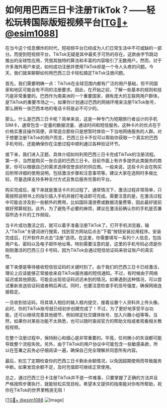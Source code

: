 # 如何用巴西三日卡注册TikTok？——轻松玩转国际版短视频平台[[TG💪+ @esim1088](https://t.me/s/esim1088)]

在当今这个信息爆炸的时代，短视频平台已经成为人们日常生活中不可或缺的一部分。而提到短视频平台，TikTok无疑是其中最炙手可热的存在。这款由字节跳动推出的全球性应用，凭借其独特的算法和丰富的内容吸引了无数用户。然而，对于许多海外用户来说，如何成功注册并使用TikTok却是一个令人头疼的问题。今天，我们就来聊聊如何用巴西三日卡轻松搞定TikTok注册问题。

首先，我们需要明确一点：TikTok在全球范围内都有广泛的用户基础，但不同国家和地区可能会有不同的注册要求。因此，在开始之前，了解一些基本的规则和技巧是非常重要的。巴西作为南美洲的一个重要国家，拥有庞大的互联网用户群体，是TikTok的重要市场之一。如果你计划通过巴西的网络环境来注册TikTok账号，那么拥有一张巴西本地的电话卡将是必不可少的。

那么，什么是巴西三日卡呢？简单来说，这是一种专门为短期旅行者设计的手机SIM卡，通常包含一定量的数据流量、通话时间和短信服务。这种卡片的优点在于价格实惠且操作简便，非常适合那些只是想暂时体验一下当地网络服务的人群。对于想要注册TikTok的用户而言，巴西三日卡不仅可以帮助你获取一个真实的巴西手机号码，还能确保你在注册过程中顺利通过各种验证环节。

接下来，我们进入正题，具体介绍如何利用巴西三日卡完成TikTok的注册流程。第一步，当然是购买一张合适的巴西三日卡。目前市面上有许多提供此类服务的商家，你可以根据自己的需求选择信誉良好的供应商。一般来说，这些卡片会在购买后附带详细的使用说明，包括激活步骤和注意事项等。建议大家在选购时多做比较，尽量选择支持多种支付方式且售后服务完善的平台。

购买完成后，接下来就是激活卡片的过程了。通常情况下，激活过程非常简单，只需按照说明书上的指引插入手机并拨打电话即可完成。需要注意的是，在激活过程中可能会涉及到一些额外的费用，比如国际漫游费或数据流量费等，因此最好提前做好预算规划。此外，为了避免不必要的麻烦，建议在激活前确认你的手机是否兼容所选卡片的工作频段。

当卡片成功激活之后，就可以着手准备注册TikTok了。打开手机浏览器，输入“TikTok”关键词进行搜索，找到官方网站后点击“下载”按钮安装应用程序。安装完成后，打开软件并点击“注册”选项。在这里，你需要填写一系列个人信息，包括用户名、密码以及电子邮件地址等。特别需要注意的是，这里的手机号码必须是你刚刚激活的巴西三日卡号码，因为TikTok会通过短信验证码来验证账户的真实性。

接下来便是等待接收短信验证码的关键时刻了。由于我们的巴西三日卡已经激活，理论上应该能够正常接收来自TikTok服务器的短信通知。不过，有时候由于网络延迟或其他原因，可能会出现验证码迟迟未到的情况。如果遇到这种情况，可以尝试重新发送验证码或者稍后再试。同时，也要注意检查手机信号强度，确保网络连接稳定。

一旦收到验证码，将其填入相应的输入框内提交，接着设置个人资料并上传头像。此时，你的TikTok账号就已经初步创建完成了！不过，为了更好地享受平台功能，还可以继续完善其他细节，例如绑定社交媒体账号、加入兴趣小组等等。当然，如果你对某些功能不太熟悉，也可以随时查阅官方的帮助文档或者观看相关教程视频。

在整个注册过程中，保持耐心和细心是非常重要的。毕竟，任何微小的失误都可能导致整个流程失败。另外，由于TikTok的用户协议中可能包含一些敏感条款，所以在签署之前务必仔细阅读一遍，确保自己完全理解并同意所有内容。

最后，别忘了定期检查你的巴西三日卡剩余余额情况，以免因超期使用而导致服务中断。如果发现余额不足，及时充值即可继续正常使用。

总之，通过巴西三日卡注册TikTok并不是一件难事，只要掌握了正确的方法并且严格按照步骤执行，就能轻松实现目标。希望本文提供的指南能对你有所帮助，祝你在TikTok的世界里畅游无阻！

[[TG💪+ @esim1088](https://t.me/s/esim1088) ![Image](https://i.postimg.cc/4NQfJmqS/Snipaste-2025-05-13-00-14-12.png)]